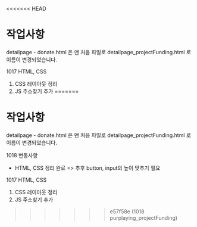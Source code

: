<<<<<<< HEAD
# 작업사항
detailpage - donate.html 은 맨 처음 파일로
detailpage_projectFunding.html 로 이름이 변경되었습니다.

1017 HTML, CSS
1) CSS 레이아웃 정리
2) JS 주소찾기 추가
=======
# 작업사항
detailpage - donate.html 은 맨 처음 파일로
detailpage_projectFunding.html 로 이름이 변경되었습니다.

1018 변동사항
 - HTML, CSS 정리 완료 => 추후 button, input의 높이 맞추기 필요

1017 HTML, CSS
1) CSS 레이아웃 정리
2) JS 주소찾기 추가 
>>>>>>> e57f58e (1018 purplaying_projectFunding)
